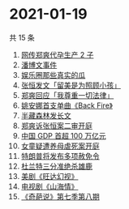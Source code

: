 # 2021-01-19

共 15 条

<!-- BEGIN -->
<!-- 最后更新时间 Tue Jan 19 2021 16:58:42 GMT+0800 (CST) -->
1. [网传郑爽代孕生产 2 子](https://www.zhihu.com/search?q=郑爽)
1. [潘博文事件](https://www.zhihu.com/search?q=潘博文事件)
1. [娱乐圈那些真实的瓜](https://www.zhihu.com/search?q=娱乐圈)
1. [张恒发文「留美是为照顾小孩」](https://www.zhihu.com/search?q=张恒)
1. [郑爽回应「我尊重一切法律」](https://www.zhihu.com/search?q=郑爽回应)
1. [姚安娜首支单曲《Back Fire》](https://www.zhihu.com/search?q=姚安娜)
1. [半藏森林发长文](https://www.zhihu.com/search?q=半藏森林)
1. [郑爽诉张恒案二审开庭](https://www.zhihu.com/search?q=郑爽起诉)
1. [中国 GDP 首超 100 万亿元](https://www.zhihu.com/search?q=中国gdp)
1. [女童疑遭养母虐死案开庭](https://www.zhihu.com/search?q=郑仁)
1. [特朗普将发布多项赦免令](https://www.zhihu.com/search?q=特朗普赦免)
1. [杜兰特三分准绝杀雄鹿](https://www.zhihu.com/search?q=篮网雄鹿)
1. [美剧《旺达幻视》](https://www.zhihu.com/search?q=旺达幻视)
1. [电视剧《山海情》](https://www.zhihu.com/search?q=山海情)
1. [《奇葩说》第七季第八期](https://www.zhihu.com/search?q=奇葩说)
<!-- END -->
